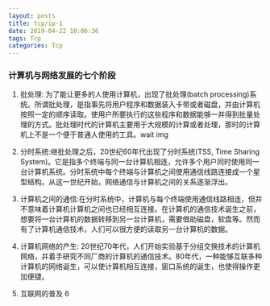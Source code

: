 ```yaml
---
layout: posts
title: tcp/ip-1
date: 2019-04-22 10:06:36
tags: Tcp
categories: Tcp
---
```


### 计算机与网络发展的七个阶段

1. 批处理: 为了能让更多的人使用计算机，出现了批处理(batch processing)系统。所谓批处理，是指事先将用户程序和数据装入卡带或者磁盘，并由计算机按照一定的顺序读取。使用户所要执行的这些程序和数据能够一并得到批量处理的方式。批处理时代的计算机主要用于大规模的计算或者处理，那时的计算机上不是一个便于普通人使用的工具。wait img

2. 分时系统:继批处理之后，20世纪60年代出现了分时系统(TSS, Time Sharing System)。它是指多个终端与同一台计算机相连，允许多个用户同时使用同一台计算机系统。分时系统中每个终端与计算机之间使用通信线路连接成一个星型结构。从这一世纪开始，网络通信与计算机之间的关系逐渐浮出。

3. 计算机之间的通信:在分时系统中，计算机与每个终端使用通信线路相连，但并不意味着计算机计算机之间也已经相互连接。在计算机的通信技术诞生之前，想要将一台计算机的数据转移到另一台计算机，需要借助磁盘，软盘等。然而有了计算机通信技术，人们可以很方便的读取另一台计算机的数据。

4. 计算机网络的产生: 20世纪70年代，人们开始实验基于分组交换技术的计算机网络，并着手研究不同厂商的计算机的通信技术。80年代，一种能够互联多种计算机的网络诞生，可以使计算机相互连接，窗口系统的诞生，也使得操作更加便捷。

5. 互联网的普及 6








































































































































































































